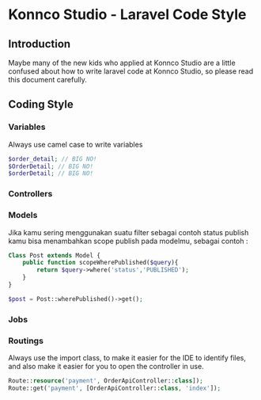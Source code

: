 # Konnco Studio - Laravel Code Style

## Introduction
Maybe many of the new kids who applied at Konnco Studio are a little confused about how to write laravel code at Konnco Studio, so please read this document carefully.

## Coding Style

### Variables
Always use camel case to write variables
```php
$order_detail; // BIG NO!
$OrderDetail; // BIG NO!
$orderDetail; // BIG NO!
```

### Controllers

### Models
Jika kamu sering menggunakan suatu filter sebagai contoh status publish kamu bisa menambahkan scope publish pada modelmu, sebagai contoh :
```php
Class Post extends Model {
    public function scopeWherePublished($query){
        return $query->where('status','PUBLISHED');
    }
}
```
```php
$post = Post::wherePublished()->get();
```

### Jobs
### Routings

Always use the import class, to make it easier for the IDE to identify files, and also make it easier for you to open the controller in use.
```php
Route::resource('payment', OrderApiController::class]);
Route::get('payment', [OrderApiController::class, 'index']);
```